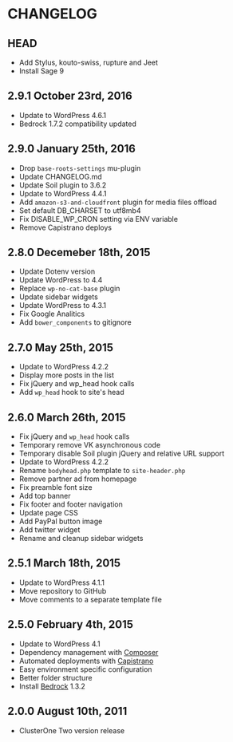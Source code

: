 # CHANGELOG

## HEAD

-   Add Stylus, kouto-swiss, rupture and Jeet
-   Install Sage 9

## 2.9.1 October 23rd, 2016

-   Update to WordPress 4.6.1
-   Bedrock 1.7.2 compatibility updated

## 2.9.0 January 25th, 2016

-   Drop `base-roots-settings` mu-plugin
-   Update CHANGELOG.md
-   Update Soil plugin to 3.6.2
-   Update to WordPress 4.4.1
-   Add `amazon-s3-and-cloudfront` plugin for media files offload
-   Set default DB_CHARSET to utf8mb4
-   Fix DISABLE_WP_CRON setting via ENV variable
-   Remove Capistrano deploys

## 2.8.0 Decemeber 18th, 2015

-   Update Dotenv version
-   Update WordPress to 4.4
-   Replace `wp-no-cat-base` plugin
-   Update sidebar widgets
-   Update WordPress to 4.3.1
-   Fix Google Analitics
-   Add `bower_components` to gitignore

## 2.7.0 May 25th, 2015

-   Update to WordPress 4.2.2
-   Display more posts in the list
-   Fix jQuery and wp_head hook calls
-   Add `wp_head` hook to site's head

## 2.6.0 March 26th, 2015

-   Fix jQuery and `wp_head` hook calls
-   Temporary remove VK asynchronous code
-   Temporary disable Soil plugin jQuery and relative URL support
-   Update to WordPress 4.2.2
-   Rename `bodyhead.php` template to `site-header.php`
-   Remove partner ad from homepage
-   Fix preamble font size
-   Add top banner
-   Fix footer and footer navigation
-   Update page CSS
-   Add PayPal button image
-   Add twitter widget
-   Rename and cleanup sidebar widgets

## 2.5.1 March 18th, 2015

-   Update to WordPress 4.1.1
-   Move repository to GitHub
-   Move comments to a separate template file

## 2.5.0 February 4th, 2015

-   Update to WordPress 4.1
-   Dependency management with [Composer](http://getcomposer.org)
-   Automated deployments with [Capistrano](http://www.capistranorb.com/)
-   Easy environment specific configuration
-   Better folder structure
-   Install [Bedrock](https://roots.io/bedrock/) 1.3.2

## 2.0.0 August 10th, 2011

-   ClusterOne Two version release
